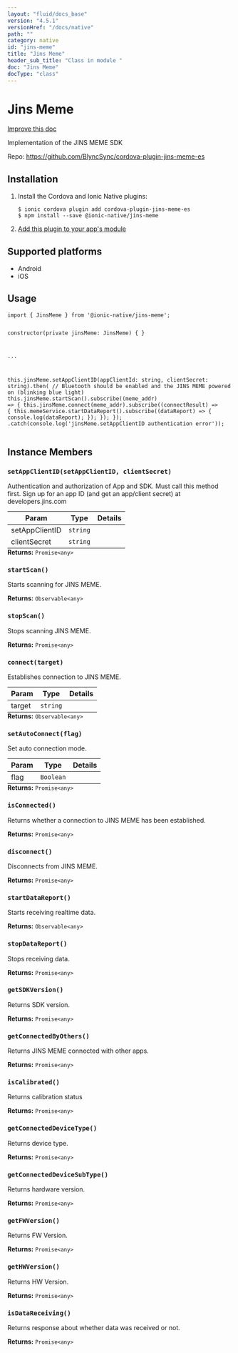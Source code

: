 ```yaml
---
layout: "fluid/docs_base"
version: "4.5.1"
versionHref: "/docs/native"
path: ""
category: native
id: "jins-meme"
title: "Jins Meme"
header_sub_title: "Class in module "
doc: "Jins Meme"
docType: "class"
---
```


<h1 class="api-title">Jins Meme</h1>

<a class="improve-v2-docs" href="http://github.com/ionic-team/ionic-native/edit/master/src/@ionic-native/plugins/jins-meme/index.ts#L4">
  Improve this doc
</a>







<p>Implementation of the JINS MEME SDK</p>


<p>Repo:
  <a href="https://github.com/BlyncSync/cordova-plugin-jins-meme-es">
    https://github.com/BlyncSync/cordova-plugin-jins-meme-es
  </a>
</p>


<h2><a class="anchor" name="installation" href="#installation"></a>Installation</h2>
<ol class="installation">
  <li>Install the Cordova and Ionic Native plugins:<br>
    <pre><code class="nohighlight">$ ionic cordova plugin add cordova-plugin-jins-meme-es
$ npm install --save @ionic-native/jins-meme
</code></pre>
  </li>
  <li><a href="https://ionicframework.com/docs/native/#Add_Plugins_to_Your_App_Module">Add this plugin to your app's module</a></li>
</ol>



<h2><a class="anchor" name="platforms" href="#platforms"></a>Supported platforms</h2>
<ul>
  <li>Android</li><li>iOS</li>
</ul>






<h2><a class="anchor" name="usage" href="#usage"></a>Usage</h2>
<pre><code class="lang-typescript">import { JinsMeme } from &#39;@ionic-native/jins-meme&#39;;

constructor(private jinsMeme: JinsMeme) { }

...

this.jinsMeme.setAppClientID(appClientId: string, clientSecret: string).then(
  // Bluetooth should be enabled and the JINS MEME powered on (blinking blue light)
  this.jinsMeme.startScan().subscribe((meme_addr) =&gt; {
    this.jinsMeme.connect(meme_addr).subscribe((connectResult) =&gt; {
      this.memeService.startDataReport().subscribe((dataReport) =&gt; {
        console.log(dataReport);
      });
    });
  });
.catch(console.log(&#39;jinsMeme.setAppClientID authentication error&#39;));
</code></pre>








<h2><a class="anchor" name="instance-members" href="#instance-members"></a>Instance Members</h2>
<h3><a class="anchor" name="setAppClientID" href="#setAppClientID"></a><code>setAppClientID(setAppClientID,&nbsp;clientSecret)</code></h3>


Authentication and authorization of App and SDK.
Must call this method first.
Sign up for an app ID (and get an app/client secret) at developers.jins.com

<table class="table param-table" style="margin:0;">
  <thead>
  <tr>
    <th>Param</th>
    <th>Type</th>
    <th>Details</th>
  </tr>
  </thead>
  <tbody>
  <tr>
    <td>
      setAppClientID</td>
    <td>
      <code>string</code>
    </td>
    <td>
      </td>
  </tr>
  
  <tr>
    <td>
      clientSecret</td>
    <td>
      <code>string</code>
    </td>
    <td>
      </td>
  </tr>
  </tbody>
</table>

<div class="return-value" markdown="1">
  <i class="icon ion-arrow-return-left"></i>
  <b>Returns:</b> <code>Promise&lt;any&gt;</code> 
</div><h3><a class="anchor" name="startScan" href="#startScan"></a><code>startScan()</code></h3>




Starts scanning for JINS MEME.


<div class="return-value" markdown="1">
  <i class="icon ion-arrow-return-left"></i>
  <b>Returns:</b> <code>Observable&lt;any&gt;</code> 
</div><h3><a class="anchor" name="stopScan" href="#stopScan"></a><code>stopScan()</code></h3>


Stops scanning JINS MEME.


<div class="return-value" markdown="1">
  <i class="icon ion-arrow-return-left"></i>
  <b>Returns:</b> <code>Promise&lt;any&gt;</code> 
</div><h3><a class="anchor" name="connect" href="#connect"></a><code>connect(target)</code></h3>




Establishes connection to JINS MEME.
<table class="table param-table" style="margin:0;">
  <thead>
  <tr>
    <th>Param</th>
    <th>Type</th>
    <th>Details</th>
  </tr>
  </thead>
  <tbody>
  <tr>
    <td>
      target</td>
    <td>
      <code>string</code>
    </td>
    <td>
      </td>
  </tr>
  </tbody>
</table>

<div class="return-value" markdown="1">
  <i class="icon ion-arrow-return-left"></i>
  <b>Returns:</b> <code>Observable&lt;any&gt;</code> 
</div><h3><a class="anchor" name="setAutoConnect" href="#setAutoConnect"></a><code>setAutoConnect(flag)</code></h3>


Set auto connection mode.
<table class="table param-table" style="margin:0;">
  <thead>
  <tr>
    <th>Param</th>
    <th>Type</th>
    <th>Details</th>
  </tr>
  </thead>
  <tbody>
  <tr>
    <td>
      flag</td>
    <td>
      <code>Boolean</code>
    </td>
    <td>
      </td>
  </tr>
  </tbody>
</table>

<div class="return-value" markdown="1">
  <i class="icon ion-arrow-return-left"></i>
  <b>Returns:</b> <code>Promise&lt;any&gt;</code> 
</div><h3><a class="anchor" name="isConnected" href="#isConnected"></a><code>isConnected()</code></h3>


Returns whether a connection to JINS MEME has been established.


<div class="return-value" markdown="1">
  <i class="icon ion-arrow-return-left"></i>
  <b>Returns:</b> <code>Promise&lt;any&gt;</code> 
</div><h3><a class="anchor" name="disconnect" href="#disconnect"></a><code>disconnect()</code></h3>


Disconnects from JINS MEME.


<div class="return-value" markdown="1">
  <i class="icon ion-arrow-return-left"></i>
  <b>Returns:</b> <code>Promise&lt;any&gt;</code> 
</div><h3><a class="anchor" name="startDataReport" href="#startDataReport"></a><code>startDataReport()</code></h3>




Starts receiving realtime data.


<div class="return-value" markdown="1">
  <i class="icon ion-arrow-return-left"></i>
  <b>Returns:</b> <code>Observable&lt;any&gt;</code> 
</div><h3><a class="anchor" name="stopDataReport" href="#stopDataReport"></a><code>stopDataReport()</code></h3>


Stops receiving data.


<div class="return-value" markdown="1">
  <i class="icon ion-arrow-return-left"></i>
  <b>Returns:</b> <code>Promise&lt;any&gt;</code> 
</div><h3><a class="anchor" name="getSDKVersion" href="#getSDKVersion"></a><code>getSDKVersion()</code></h3>


Returns SDK version.



<div class="return-value" markdown="1">
  <i class="icon ion-arrow-return-left"></i>
  <b>Returns:</b> <code>Promise&lt;any&gt;</code> 
</div><h3><a class="anchor" name="getConnectedByOthers" href="#getConnectedByOthers"></a><code>getConnectedByOthers()</code></h3>


Returns JINS MEME connected with other apps.


<div class="return-value" markdown="1">
  <i class="icon ion-arrow-return-left"></i>
  <b>Returns:</b> <code>Promise&lt;any&gt;</code> 
</div><h3><a class="anchor" name="isCalibrated" href="#isCalibrated"></a><code>isCalibrated()</code></h3>


Returns calibration status


<div class="return-value" markdown="1">
  <i class="icon ion-arrow-return-left"></i>
  <b>Returns:</b> <code>Promise&lt;any&gt;</code> 
</div><h3><a class="anchor" name="getConnectedDeviceType" href="#getConnectedDeviceType"></a><code>getConnectedDeviceType()</code></h3>


Returns device type.


<div class="return-value" markdown="1">
  <i class="icon ion-arrow-return-left"></i>
  <b>Returns:</b> <code>Promise&lt;any&gt;</code> 
</div><h3><a class="anchor" name="getConnectedDeviceSubType" href="#getConnectedDeviceSubType"></a><code>getConnectedDeviceSubType()</code></h3>


Returns hardware version.


<div class="return-value" markdown="1">
  <i class="icon ion-arrow-return-left"></i>
  <b>Returns:</b> <code>Promise&lt;any&gt;</code> 
</div><h3><a class="anchor" name="getFWVersion" href="#getFWVersion"></a><code>getFWVersion()</code></h3>


Returns FW Version.


<div class="return-value" markdown="1">
  <i class="icon ion-arrow-return-left"></i>
  <b>Returns:</b> <code>Promise&lt;any&gt;</code> 
</div><h3><a class="anchor" name="getHWVersion" href="#getHWVersion"></a><code>getHWVersion()</code></h3>


Returns HW Version.


<div class="return-value" markdown="1">
  <i class="icon ion-arrow-return-left"></i>
  <b>Returns:</b> <code>Promise&lt;any&gt;</code> 
</div><h3><a class="anchor" name="isDataReceiving" href="#isDataReceiving"></a><code>isDataReceiving()</code></h3>


Returns response about whether data was received or not.


<div class="return-value" markdown="1">
  <i class="icon ion-arrow-return-left"></i>
  <b>Returns:</b> <code>Promise&lt;any&gt;</code> 
</div>





